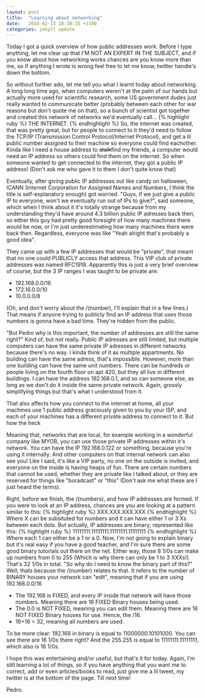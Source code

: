 ```yaml
---
layout: post
title:  "Learning about networking"
date:   2018-02-15 10:38:35 +1100
categories: jekyll update
---
```

Today I got a quick overview of how public addresses work. Before I type anything, let me clear up that I'M NOT AN EXPERT IN THE SUBJECT, and if you know about how networking works chances are you know more than me, so if anything I wrote is wrong feel free to let me know, twitter handle's down the bottom.

So without further ado, let me tell you what I learnt today about networking. A long long time ago, when computers weren't at the palm of our hands but actually more used for scientific research, some US government dudes just really wanted to communicate better (probably between each other for war reasons but don't quote me on that), so a bunch of scientist got together and created this network of networks we'd eventually call... 
{% highlight ruby %}
THE INTERNET.
{% endhighlight %}
So, the internet was created, that was pretty great, but for people to connect to it they'd need to follow the TCP/IP (Transmission Control Protocol/Internet Protocol), and get a lil public number assigned to their machine so everyone could find eachother. Kinda like I need a house address to <s>stalk</s>find my friends, a computer would need an IP address so others could find them on the internet. So when someone wanted to get connected to the internet, they got a public IP address! (Don't ask me who gave it to them I don't quite know that)

Eventually, after giving public IP addresses out like candy on halloween, ICANN (Internet Corporation for Assigned Names and Numbers, I think the title is self-explanatory enough) got worried. "Guys, if we just give a public IP to everyone, won't we eventually run out of IPs to give?", said someone, which when I think about it it's totally strange because from my understanding they'd have around 4.3 billion public IP adresses back then, so either this guy had pretty good foresight of how many machines there would be now, or I'm just underestimating how many machines there were back then. Regardless, everyone was like "Yeah alright that's probably a good idea".

They came up with a few IP addresses that would be "private", that meant that no one could PUBLICLY access that address. This VIP club of private addresses was named RFC1918. Apparently this is just a very brief overview of course, but the 3 IP ranges I was taught to be private are:
<ul>
<li>192.168.0.0/16</li>
<li>172.16.0.0/10</li>
<li>10.0.0.0/8</li>
</ul>
(Oh, and don't worry about the /(number), I'll explain that in a few lines.)
That means if anyone trying to publicly find an IP address that uses those numbers is gonna have a bad time. They're hidden from the public.

"But Pedro why is this important, the number of addresses are still the same right?"
Kind of, but not really. Public IP adresses are still limited, but multiple computers can have the same private IP adresses in different networks because there's no way. I kinda think of it as multiple appartments. No building can have the same adress, that's impossible. However, more than one building can have the same unit numbers. There can be hundreds or people living on the fourth floor on apt 420, but they all live in different buildings. I can have the address 192.168.0.1, and so can someone else, as long as we don't do it inside the same private network. Again, grossly simplifying things but that's what I understood from it.

That also affects how you connect to the internet at home, all your machines use 1 public address graciously given to you by your ISP, and each of your machines has a different private address to connect to it. But how the heck 

Meaning that, networks that are local, for example working in a wonderful company like MYOB, you can use those private IP addresses within it's network. You can have the IP 192.168.0.122 or something, because you're using it internally. And other computers on that internal network can also see you! Like I said, it's like a VIP party, no one on the outside is invited, and everyone on the inside is having heaps of fun. 
There are certain numbers that cannot be used, whether they are private like I talked about, or they are reserved for things like "boradcast" or "this" (Don't ask me what these are I just heard the terms). 

Right, before we finish, the /(numbers), and how IP addresses are formed. If you were to look at an IP address, chances are you are looking at a pattern similar to this:
{% highlight ruby %}
XXX.XXX.XXX.XXX
{% endhighlight %}
Where X can be subsituted for numbers and it can have either 1 or 3 Xs between each dots. But actually, IP addresses are binary, represented like this:
{% highlight ruby %}
11111111.11111111.11111111.11111111
{% endhighlight %}
Where each 1 can either be a 1 or a 0. Now, I'm not going to explain binary but it's real easy if you have a good teacher, and I'm sure there are some good binary tutorials out there on the net. Either way, those 8 1/0s can make up numbers from 0 to 255 (Which is why there can only be 1 to 3 XXXs!). That's 32 1/0s in total.
"So why do I need to know the binary part of this?"
Well, thats because the /(number) relates to that. It refers to the number of BINARY houses your network can "edit", meaning that if you are using
192.168.0.0/16
<ul>
<li>The 192.168 is FIXED, and every IP inside that network will have those numbers. Meaning there are 16 FIXED Binary houses being used.</li>
<li>The 0.0 is NOT FIXED, meaning you can edit them. Meaning there are 16 NOT FIXED Binary houses for use. Hence, the /16.</li>
<li>16+16 = 32, meaning all numbers are used.</li>
</ul>


To be more clear:
192.168 in binary is equal to 11000000.10101000. You can see there are 16 1/0s there right?
And the 255.255 is equal to 11111111.11111111, which also is 16 1/0s.

I hope this was entertaining and/or useful, but that's it for today. Again, I'm still learning a lot of things, so if you have anything that you want me to correct, add or even articles/books to read, just give me a lil tweet, my twitter is at the bottom of the page. Till next time!

Pedro.

